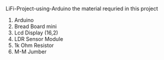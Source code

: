 LiFi-Project-using-Arduino
the material requried in this project
1. Arduino
2. Bread Board mini
3. Lcd Display (16,2)
4. LDR Sensor Module
5. 1k Ohm Resistor   
6. M-M Jumber

